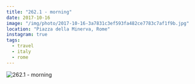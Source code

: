```yaml
---
title: "262.1 - morning"
date: 2017-10-16
image: "/img/photo/2017-10-16-3a7831c3ef593fa482ce7783c7af1f9b.jpg"
location: "Piazza della Minerva, Rome"
instagram: true
tags:
  - travel
  - italy
  - rome
---
```


![262.1 - morning](/img/photo/2017-10-16-3a7831c3ef593fa482ce7783c7af1f9b.jpg)
